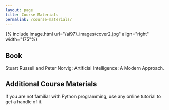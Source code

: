 ```yaml
---
layout: page
title: Course Materials
permalink: /course-materials/
---
```


{% include image.html url="/ai97/_images/cover2.jpg" align="right" width="175"%}

## Book

Stuart Russell and Peter Norvig: Artificial Intelligence: A Modern Approach.

## Additional Course Materials

If you are not familiar with Python programming, use any online tutorial to get a handle of it.

